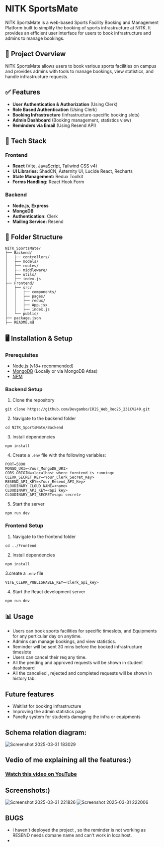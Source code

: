 # NITK SportsMate

NITK SportsMate is a web-based Sports Facility Booking and Management Platform built to simplify the booking of sports infrastructure at NITK. It provides an efficient user interface for users to book infrastructure and admins to manage bookings.

## 🚀 Project Overview
NITK SportsMate allows users to book various sports facilities on campus and provides admins with tools to manage bookings, view statistics, and handle infrastructure requests.

## ✅ Features
- **User Authentication & Authorization** (Using Clerk)
- **Role Based Authentication** (Using Clerk)
- **Booking Infrastructure** (Infrastructure-specific booking slots)
- **Admin Dashboard** (Booking management, statistics view)
- **Reminders via Email** (Using Resend API)

## 🔧 Tech Stack
### Frontend
- **React** (Vite, JavaScript, Tailwind CSS v4)
- **UI Libraries:** ShadCN, Asternity UI, Lucide React, Recharts
- **State Management:** Redux Toolkit
- **Forms Handling:** React Hook Form

### Backend
- **Node.js**, **Express**
- **MongoDB**
- **Authentication:** Clerk
- **Mailing Service:** Resend

## 📁 Folder Structure
```
NITK_SportsMate/
├── Backend/
│   ├── controllers/
│   ├── models/
│   ├── routes/
│   ├── middleware/
│   ├── utils/
│   ├── index.js
├── Frontend/
│   ├── src/
│   │   ├── components/
│   │   ├── pages/
│   │   ├── redux/
│   │   ├── App.jsx
│   │   ├── index.js
│   └── public/
├── package.json
├── README.md
```

## 🖥️ Installation & Setup

### Prerequisites
- [Node.js](https://nodejs.org/) (v18+ recommended)
- [MongoDB](https://www.mongodb.com/) (Locally or via MongoDB Atlas)
- [NPM](https://www.npmjs.com/)

### Backend Setup
1. Clone the repository
```
git clone https://github.com/Devgambo/IRIS_Web_Rec25_231CV240.git
```
2. Navigate to the backend folder
```
cd NITK_SportsMate/Backend
```
3. Install dependencies
```
npm install
```
4. Create a `.env` file with the following variables:
```
PORT=5000
MONGO_URI=<Your_MongoDB_URI>
CORS_ORIGIN=<localhost where forntend is running>
CLERK_SECRET_KEY=<Your_Clerk_Secret_Key>
RESEND_API_KEY=<Your_Resend_API_Key>
CLOUDINARY_CLOUD_NAME=<name>
CLOUDINARY_API_KEY=<api key>
CLOUDINARY_API_SECRET=<api secret>
```
5. Start the server
```
npm run dev
```

### Frontend Setup
1. Navigate to the frontend folder
```
cd ../Frontend
```
2. Install dependencies
```
npm install
```
3.create a `.env` file
```
VITE_CLERK_PUBLISHABLE_KEY=<clerk_api_key>
```
4. Start the React development server
```
npm run dev
```

## 📊 Usage
- Users can book sports facilities for specific timeslots, and Equipments for any perticular day on anytime.
- Admins can manage bookings, and view statistics.
- Reminder will be sent 30 mins before the booked infrastructure timeslote
- Users can cancel their req any time.
- All the pending and approved requests will be shown in student dashboard
- All the cancelled , rejected and completed requests will be shown in history tab.

## Future features
- Waitlist for booking infrastructure
- Improving the admin statistics page
- Panelty system for students damaging the infra or equipments

## Schema relation diagram:
![Screenshot 2025-03-31 183029](https://github.com/user-attachments/assets/a00b4ed2-b5fd-40ff-9ce3-101f7c40fa78)

## Vedio of me explaining all the features:)
### [Watch this video on YouTube](https://youtu.be/i9yWtDvJu_0)

## Screenshots:)
![Screenshot 2025-03-31 221826](https://github.com/user-attachments/assets/e7ccffec-e2a8-4232-8c61-559de034af35)
![Screenshot 2025-03-31 222006](https://github.com/user-attachments/assets/9a5865fd-511a-4e04-91d0-2341aa237914)

## BUGS
- I haven't deployed the project , so the reminder is not working as RESEND needs domane name and can't work in localhost.
- 



